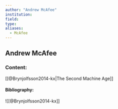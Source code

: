 ```yaml
---
author: "Andrew McAfee"
institution:
field:
type:
aliases:
  - McAfee
---
```


## Andrew McAfee

### Content:
[[@Brynjolfsson2014-kx|The Second Machine Age]]

#### Bibliography:

![[@Brynjolfsson2014-kx]]